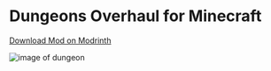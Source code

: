 # Dungeons Overhaul for Minecraft

[Download Mod on Modrinth](https://modrinth.com/mod/dungeons-overhaul)

![image of dungeon](https://i.postimg.cc/pLh159xJ/center.png)
